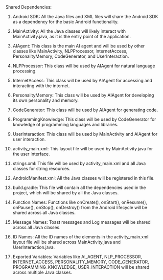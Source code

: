 Shared Dependencies:

1. Android SDK: All the Java files and XML files will share the Android SDK as a dependency for the basic Android functionality.

2. MainActivity: All the Java classes will likely interact with MainActivity.java, as it is the entry point of the application.

3. AIAgent: This class is the main AI agent and will be used by other classes like MainActivity, NLPProcessor, InternetAccess, PersonalityMemory, CodeGenerator, and UserInteraction.

4. NLPProcessor: This class will be used by AIAgent for natural language processing.

5. InternetAccess: This class will be used by AIAgent for accessing and interacting with the internet.

6. PersonalityMemory: This class will be used by AIAgent for developing its own personality and memory.

7. CodeGenerator: This class will be used by AIAgent for generating code.

8. ProgrammingKnowledge: This class will be used by CodeGenerator for knowledge of programming languages and libraries.

9. UserInteraction: This class will be used by MainActivity and AIAgent for user interaction.

10. activity_main.xml: This layout file will be used by MainActivity.java for the user interface.

11. strings.xml: This file will be used by activity_main.xml and all Java classes for string resources.

12. AndroidManifest.xml: All the Java classes will be registered in this file.

13. build.gradle: This file will contain all the dependencies used in the project, which will be shared by all the Java classes.

14. Function Names: Functions like onCreate(), onStart(), onResume(), onPause(), onStop(), onDestroy() from the Android lifecycle will be shared across all Java classes.

15. Message Names: Toast messages and Log messages will be shared across all Java classes.

16. ID Names: All the ID names of the elements in the activity_main.xml layout file will be shared across MainActivity.java and UserInteraction.java.

17. Exported Variables: Variables like AI_AGENT, NLP_PROCESSOR, INTERNET_ACCESS, PERSONALITY_MEMORY, CODE_GENERATOR, PROGRAMMING_KNOWLEDGE, USER_INTERACTION will be shared across multiple Java classes.